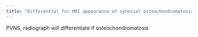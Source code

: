 ```yaml
---
title: "Differential for MRI appearance of synovial osteochondromatosis?"
---
```

PVNS, radiograph will differentiate if osteochondromatosis

